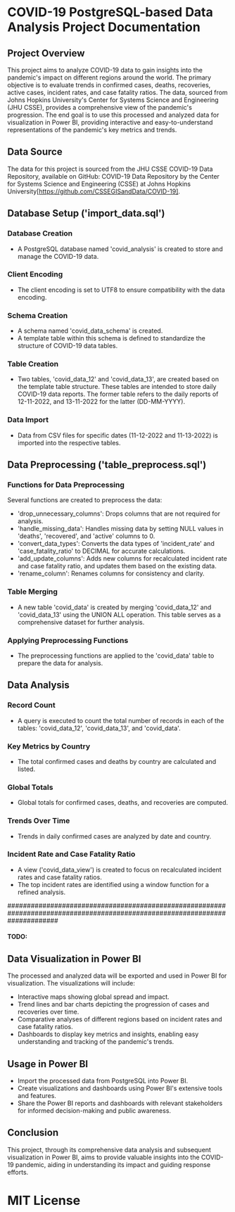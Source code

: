 # COVID-19 PostgreSQL-based Data Analysis Project Documentation
## Project Overview
This project aims to analyze COVID-19 data to gain insights into the pandemic's impact on different regions around the world. The primary objective is to evaluate trends in confirmed cases, deaths, recoveries, active cases, incident rates, and case fatality ratios. The data, sourced from Johns Hopkins University's Center for Systems Science and Engineering (JHU CSSE), provides a comprehensive view of the pandemic's progression. The end goal is to use this processed and analyzed data for visualization in Power BI, providing interactive and easy-to-understand representations of the pandemic's key metrics and trends.

## Data Source
The data for this project is sourced from the JHU CSSE COVID-19 Data Repository, available on GitHub: COVID-19 Data Repository by the Center for Systems Science and Engineering (CSSE) at Johns Hopkins University[https://github.com/CSSEGISandData/COVID-19].

## Database Setup ('import_data.sql')
### Database Creation
- A PostgreSQL database named 'covid_analysis' is created to store and manage the COVID-19 data.

### Client Encoding
- The client encoding is set to UTF8 to ensure compatibility with the data encoding.

### Schema Creation
- A schema named 'covid_data_schema' is created.
- A template table within this schema is defined to standardize the structure of COVID-19 data tables.

### Table Creation
- Two tables, 'covid_data_12' and 'covid_data_13', are created based on the template table structure. These tables are intended to store daily COVID-19 data reports. The former table refers to the daily reports of 12-11-2022, and 13-11-2022 for the latter (DD-MM-YYYY).

### Data Import
- Data from CSV files for specific dates (11-12-2022 and 11-13-2022) is imported into the respective tables.

## Data Preprocessing ('table_preprocess.sql')
### Functions for Data Preprocessing
Several functions are created to preprocess the data:
- 'drop_unnecessary_columns': Drops columns that are not required for analysis.
- 'handle_missing_data': Handles missing data by setting NULL values in 'deaths', 'recovered', and 'active' columns to 0.
- 'convert_data_types': Converts the data types of 'incident_rate' and 'case_fatality_ratio' to DECIMAL for accurate calculations.
- 'add_update_columns': Adds new columns for recalculated incident rate and case fatality ratio, and updates them based on the existing data.
- 'rename_column': Renames columns for consistency and clarity.

### Table Merging
- A new table 'covid_data' is created by merging 'covid_data_12' and 'covid_data_13' using the UNION ALL operation. This table serves as a comprehensive dataset for further analysis.

### Applying Preprocessing Functions
- The preprocessing functions are applied to the 'covid_data' table to prepare the data for analysis.

## Data Analysis
### Record Count
- A query is executed to count the total number of records in each of the tables: 'covid_data_12', 'covid_data_13', and 'covid_data'.

### Key Metrics by Country
- The total confirmed cases and deaths by country are calculated and listed.

### Global Totals
- Global totals for confirmed cases, deaths, and recoveries are computed.

### Trends Over Time
- Trends in daily confirmed cases are analyzed by date and country.

### Incident Rate and Case Fatality Ratio
- A view ('covid_data_view') is created to focus on recalculated incident rates and case fatality ratios.
- The top incident rates are identified using a window function for a refined analysis.

#############################################################################################################################
#### TODO:
## Data Visualization in Power BI
The processed and analyzed data will be exported and used in Power BI for visualization. The visualizations will include:
- Interactive maps showing global spread and impact.
- Trend lines and bar charts depicting the progression of cases and recoveries over time.
- Comparative analyses of different regions based on incident rates and case fatality ratios.
- Dashboards to display key metrics and insights, enabling easy understanding and tracking of the pandemic's trends.

## Usage in Power BI
- Import the processed data from PostgreSQL into Power BI.
- Create visualizations and dashboards using Power BI's extensive tools and features.
- Share the Power BI reports and dashboards with relevant stakeholders for informed decision-making and public awareness.

## Conclusion
This project, through its comprehensive data analysis and subsequent visualization in Power BI, aims to provide valuable insights into the COVID-19 pandemic, aiding in understanding its impact and guiding response efforts.


# MIT License
